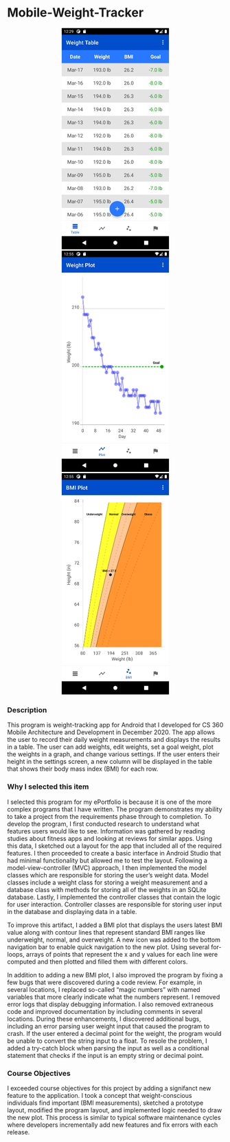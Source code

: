 # Mobile-Weight-Tracker

<p align="center">
     <img src="/images/Table_Light.jpeg" alt="alt text" width="250px" hspace="10">
     <img src="/images/Plot_Light.jpeg" alt="alt text" width="250px" hspace="10">
     <img src="/images/BMI_Light.jpeg" alt="alt text" width="250px" hspace="10">
</p>

### Description
This program is weight-tracking app for Android that I developed for CS 360 Mobile Architecture and Development in December 2020. The app allows the user to record their daily weight measurements and displays the results in a table. The user can add weights, edit weights, set a goal weight, plot the weights in a graph, and change various settings. If the user enters their height in the settings screen, a new column will be displayed in the table that shows their body mass index (BMI) for each row.

### Why I selected this item
I selected this program for my ePortfolio is because it is one of the more complex programs that I have written. The program demonstrates my ability to take a project from the requirements phase through to completion. To develop the program, I first conducted research to understand what features users would like to see. Information was gathered by reading studies about fitness apps and looking at reviews for similar apps. Using this data, I sketched out a layout for the app that included all of the required features. I then proceeded to create a basic interface in Android Studio that had minimal functionality but allowed me to test the layout. Following a model-view-controller (MVC) approach, I then implemented the model classes which are responsible for storing the user’s weight data. Model classes include a weight class for storing a weight measurement and a database class with methods for storing all of the weights in an SQLite database. Lastly, I implemented the controller classes that contain the logic for user interaction. Controller classes are responsible for storing user input in the database and displaying data in a table.

To improve this artifact, I added a BMI plot that displays the users latest BMI value along with contour lines that represent standard BMI ranges like underweight, normal, and overweight. A new icon was added to the bottom navigation bar to enable quick navigation to the new plot. Using several for-loops, arrays of points that represent the x and y values for each line were computed and then plotted and filled them with different colors.

In addition to adding a new BMI plot, I also improved the program by fixing a few bugs that were discovered during a code review. For example, in several locations, I replaced so-called “magic numbers” with named variables that more clearly indicate what the numbers represent. I removed error logs that display debugging information. I also removed extraneous code and improved documentation by including comments in several locations. During these enhancements, I discovered additional bugs, including an error parsing user weight input that caused the program to crash. If the user entered a decimal point for the weight, the program would be unable to convert the string input to a float. To resole the problem, I added a try-catch block when parsing the input as well as a conditional statement that checks if the input is an empty string or decimal point.

### Course Objectives
I exceeded course objectives for this project by adding a signifanct new feature to the application. I took a concept that weight-conscious individuals find important (BMI measurements), sketched a prototype layout, modified the program layout, and implemented logic needed to draw the new plot. This process is similar to typical software maintenance cycles where developers incrementally add new features and fix errors with each release.




